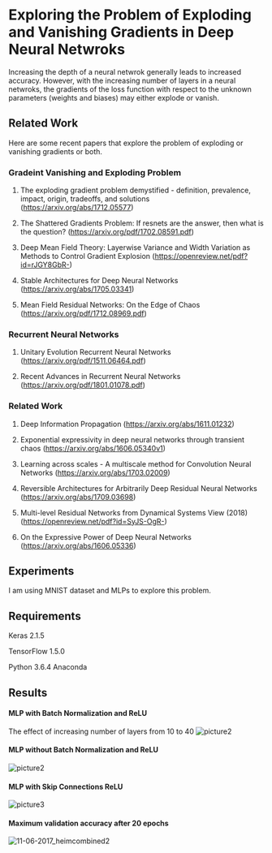 # Exploring the Problem of Exploding and Vanishing Gradients in Deep Neural Netwroks
Increasing the depth of a neural netwrok generally leads to increased accuracy. However, with the increasing number of layers in a neural netwroks, the gradients of the loss function with respect to the unknown parameters (weights and biases) may either explode or vanish.

## Related Work
Here are some recent papers that explore the problem of exploding or vanishing gradients or both.

### Gradeint Vanishing and Exploding Problem

1.  The exploding gradient problem demystified - definition, prevalence, impact, origin, tradeoffs, and solutions (https://arxiv.org/abs/1712.05577)

2.  The Shattered Gradients Problem: If resnets are the answer, then what is the question? (https://arxiv.org/pdf/1702.08591.pdf)

3.  Deep Mean Field Theory: Layerwise Variance and Width Variation as Methods to Control Gradient Explosion (https://openreview.net/pdf?id=rJGY8GbR-)

4.  Stable Architectures for Deep Neural Networks (https://arxiv.org/abs/1705.03341)

5.  Mean Field Residual Networks: On the Edge of Chaos (https://arxiv.org/pdf/1712.08969.pdf)

### Recurrent Neural Networks

1. Unitary Evolution Recurrent Neural Networks (https://arxiv.org/pdf/1511.06464.pdf)

2. Recent Advances in Recurrent Neural Networks (https://arxiv.org/pdf/1801.01078.pdf)

### Related Work
1.  Deep Information Propagation (https://arxiv.org/abs/1611.01232)

2.  Exponential expressivity in deep neural networks through transient chaos (https://arxiv.org/abs/1606.05340v1)

3.  Learning across scales - A multiscale method for Convolution Neural Networks (https://arxiv.org/abs/1703.02009)

4. Reversible Architectures for Arbitrarily Deep Residual Neural Networks (https://arxiv.org/abs/1709.03698) 

5.  Multi-level Residual Networks from Dynamical Systems View (2018) (https://openreview.net/pdf?id=SyJS-OgR-)

6. On the Expressive Power of Deep Neural Networks (https://arxiv.org/abs/1606.05336)



## Experiments
I am using MNIST dataset and MLPs to explore this problem.

## Requirements
Keras 2.1.5

TensorFlow 1.5.0

Python 3.6.4 Anaconda

## Results

#### MLP with Batch Normalization and ReLU
The effect of increasing number of layers from 10 to 40
![picture2](https://user-images.githubusercontent.com/15803477/38772451-f84e0288-4004-11e8-885e-bf7d9b37aef4.png)

#### MLP without Batch Normalization and ReLU
![picture2](https://user-images.githubusercontent.com/15803477/38772509-6c6bb0e2-4006-11e8-80e1-071aece52b0a.png)

#### MLP with Skip Connections ReLU
![picture3](https://user-images.githubusercontent.com/15803477/38772511-6fe84fbe-4006-11e8-954f-ff9aea5f976c.png)

#### Maximum validation accuracy after 20 epochs

![11-06-2017_heimcombined2](https://user-images.githubusercontent.com/15803477/38772538-eefcf70a-4006-11e8-9411-f00ac8224a2a.png)
